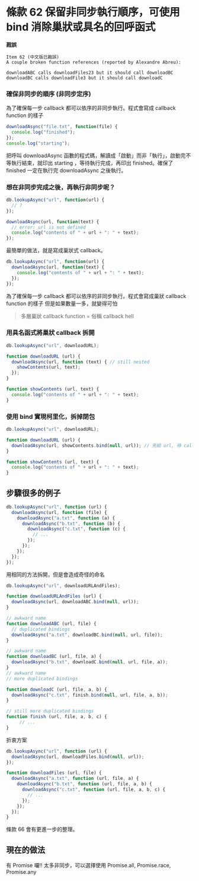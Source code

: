 # 條款 62 保留非同步執行順序，可使用 bind 消除巢狀或具名的回呼函式

**戡誤**

    Item 62 (中文版已戡誤)
    A couple broken function references (reported by Alexandre Abreu):

    downloadABC calls downloadFiles23 but it should call downloadBC
    downloadBC calls downloadFile3 but it should call downloadC

### 確保非同步的順序 (非同步定序)

為了確保每一步 callback 都可以依序的非同步執行。程式會寫成 callback function 的樣子

```javascript
downloadAsync("file.txt", function(file) {
  console.log("finished");
});
console.log("starting");
```

把呼叫 downloadAsync 函數的程式碼，解讀成「啟動」而非「執行」，啟動完不等執行結束，就印出 starting ，等待執行完成，再印出 finished。確保了 finished 一定在執行完 downloadAsync 之後執行。

### 想在非同步完成之後，再執行非同步呢？

```javascript
db.lookupAsync("url", function(url) {
  // ?
});

downloadAsync(url, function(text) {
  // error: url is not defined
  console.log("contents of " + url + ": " + text);
});
```

最簡單的做法，就是寫成巢狀式 callback。

```javascript
db.lookupAsync("url", function(url) {
  downloadAsync(url, function(text) {
    console.log("contents of " + url + ": " + text);
  });
});
```

為了確保每一步 callback 都可以依序的非同步執行。程式會寫成巢狀 callback function 的樣子
但是如果數量一多，就變得可怕

> 多層巢狀 callback function = 俗稱 callback hell

### 用具名函式將巢狀 callback 拆開


```javascript
db.lookupAsync("url", downloadURL);

function downloadURL (url) {
  downloadAsync(url, function (text) { // still nested
    showContents(url, text);
  });
}

function showContents (url, text) {
  console.log("contents of " + url + ": " + text);
}
```

### 使用 bind 實現柯里化，拆掉閉包

```javascript
db.lookupAsync("url", downloadURL);

function downloadURL (url) {
  downloadAsync(url, showContents.bind(null, url)); // 先給 url, 待 callback 呼叫時就會執行
}

function showContents (url, text) {
  console.log("contents of " + url + ": " + text);
}
```

## 步驟很多的例子

```javascript
db.lookupAsync("url", function (url) {
  downloadAsync(url, function (file) {
    downloadAsync("a.txt", function (a) {
      downloadAsync("b.txt", function (b) {
        downloadAsync("c.txt", function (c) {
          // ...
        });
      });
    });
  });
});
```

用相同的方法拆開，但是會造成奇怪的命名

```javascript
db.lookupAsync("url", downloadURLAndFiles);

function downloadURLAndFiles (url) {
  downloadAsync(url, downloadABC.bind(null, url));
}

// awkward name
function downloadABC (url, file) {
  // duplicated bindings
  downloadAsync("a.txt", downloadBC.bind(null, url, file));
}

// awkward name
function downloadBC (url, file, a) {
  downloadAsync("b.txt", downloadC.bind(null, url, file, a));
}
// awkward name
// more duplicated bindings

function downloadC (url, file, a, b) {
  downloadAsync("c.txt", finish.bind(null, url, file, a, b));
}

// still more duplicated bindings
function finish (url, file, a, b, c) {
     // ...
}
```

折衷方案

```javascript
db.lookupAsync("url", function (url) {
  downloadAsync(url, downloadFiles.bind(null, url));
});

function downloadFiles (url, file) {
  downloadAsync("a.txt", function (url, file, a) {
    downloadAsync("b.txt", function (url, file, a, b) {
      downloadAsync("c.txt", function (url, file, a, b, c) {
        // ...
      });
    });
  });
}
```

條款 66 會有更進一步的整理。

## 現在的做法

有 Promise 囉!!
太多非同步，可以選擇使用 Promise.all, Promise.race, Promise.any